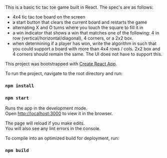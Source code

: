This is a basic tic tac toe game built in React. The spec's are as follows:

- 4x4 tic tac toe board on the screen
- a start button that clears the current board and restarts the game
- alternating X and O turns where you touch the square to fill it in
- a win indicator that shows a win that matches one of the following: 4 in row (vertical/horizontal/diagonal), 4 corners, or a 2x2 box.
- when determining if a player has won, write the algorithm in such that you could support a board with more than 4x4 rows / cols.  2x2 box and 4 corners should remain the same.  The UI does not have to support this.


This project was bootstrapped with [Create React App](https://github.com/facebook/create-react-app).

To run the project, navigate to the root directory and run:
### `npm install`
### `npm start`

Runs the app in the development mode.<br>
Open [http://localhost:3000](http://localhost:3000) to view it in the browser.

The page will reload if you make edits.<br>
You will also see any lint errors in the console.

To compile into an optimized build for deployment, run:
### `npm build`
